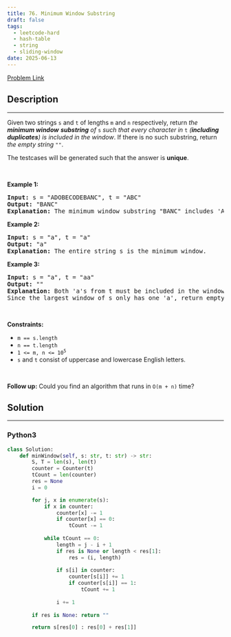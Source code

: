 ```yaml
---
title: 76. Minimum Window Substring
draft: false
tags: 
  - leetcode-hard
  - hash-table
  - string
  - sliding-window
date: 2025-06-13
---
```


[Problem Link](https://leetcode.com/problems/minimum-window-substring/)

## Description

---
<p>Given two strings <code>s</code> and <code>t</code> of lengths <code>m</code> and <code>n</code> respectively, return <em>the <strong>minimum window</strong></em> <span data-keyword="substring-nonempty"><strong><em>substring</em></strong></span><em> of </em><code>s</code><em> such that every character in </em><code>t</code><em> (<strong>including duplicates</strong>) is included in the window</em>. If there is no such substring, return <em>the empty string </em><code>&quot;&quot;</code>.</p>

<p>The testcases will be generated such that the answer is <strong>unique</strong>.</p>

<p>&nbsp;</p>
<p><strong class="example">Example 1:</strong></p>

<pre>
<strong>Input:</strong> s = &quot;ADOBECODEBANC&quot;, t = &quot;ABC&quot;
<strong>Output:</strong> &quot;BANC&quot;
<strong>Explanation:</strong> The minimum window substring &quot;BANC&quot; includes &#39;A&#39;, &#39;B&#39;, and &#39;C&#39; from string t.
</pre>

<p><strong class="example">Example 2:</strong></p>

<pre>
<strong>Input:</strong> s = &quot;a&quot;, t = &quot;a&quot;
<strong>Output:</strong> &quot;a&quot;
<strong>Explanation:</strong> The entire string s is the minimum window.
</pre>

<p><strong class="example">Example 3:</strong></p>

<pre>
<strong>Input:</strong> s = &quot;a&quot;, t = &quot;aa&quot;
<strong>Output:</strong> &quot;&quot;
<strong>Explanation:</strong> Both &#39;a&#39;s from t must be included in the window.
Since the largest window of s only has one &#39;a&#39;, return empty string.
</pre>

<p>&nbsp;</p>
<p><strong>Constraints:</strong></p>

<ul>
	<li><code>m == s.length</code></li>
	<li><code>n == t.length</code></li>
	<li><code>1 &lt;= m, n &lt;= 10<sup>5</sup></code></li>
	<li><code>s</code> and <code>t</code> consist of uppercase and lowercase English letters.</li>
</ul>

<p>&nbsp;</p>
<p><strong>Follow up:</strong> Could you find an algorithm that runs in <code>O(m + n)</code> time?</p>


## Solution

---
### Python3
``` py title='minimum-window-substring'
class Solution:
    def minWindow(self, s: str, t: str) -> str:
        S, T = len(s), len(t)
        counter = Counter(t)
        tCount = len(counter)
        res = None
        i = 0

        for j, x in enumerate(s):
            if x in counter:
                counter[x] -= 1
                if counter[x] == 0:
                    tCount -= 1
            
            while tCount == 0:
                length = j - i + 1
                if res is None or length < res[1]:
                    res = (i, length)
                
                if s[i] in counter:
                    counter[s[i]] += 1
                    if counter[s[i]] == 1:
                        tCount += 1
                
                i += 1
        
        if res is None: return ""

        return s[res[0] : res[0] + res[1]]


        
```

